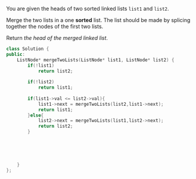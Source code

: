You are given the heads of two sorted linked lists `list1` and `list2`.

Merge the two lists in a one **sorted** list. The list should be made by splicing together the nodes of the first two lists.

Return *the head of the merged linked list*.

```c++
class Solution {
public:
    ListNode* mergeTwoLists(ListNode* list1, ListNode* list2) {
        if(!list1)
            return list2;
        
        if(!list2)
            return list1;
        
        if(list1->val <= list2->val){
            list1->next = mergeTwoLists(list2,list1->next);
            return list1;
        }else{
            list2->next = mergeTwoLists(list1,list2->next);
            return list2;
        }
        
        
        
        
        
    }
};
```

